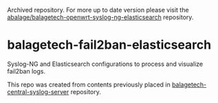 Archived repository. For more up to date version please visit the [abalage/balagetech-openwrt-syslog-ng-elasticsearch](https://github.com/abalage/balagetech-openwrt-syslog-ng-elasticsearch) repository.

# balagetech-fail2ban-elasticsearch

Syslog-NG and Elasticsearch configurations to process and visualize fail2ban logs.

This repo was created from contents previously placed in [balagetech-central-syslog-server](https://github.com/abalage/balagetech-central-syslog-server) repository.
